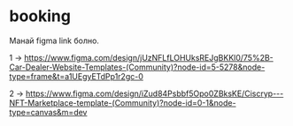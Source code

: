 # booking

Манай figma link болно.

1 -> https://www.figma.com/design/jUzNFLfLOHUksREJgBKKl0/75%2B-Car-Dealer-Website-Templates-(Community)?node-id=5-5278&node-type=frame&t=a1UEgyETdPp1r2gc-0

2 -> https://www.figma.com/design/iZud84Psbbf5Opo0ZBksKE/Ciscryp---NFT-Marketplace-template-(Community)?node-id=0-1&node-type=canvas&m=dev
